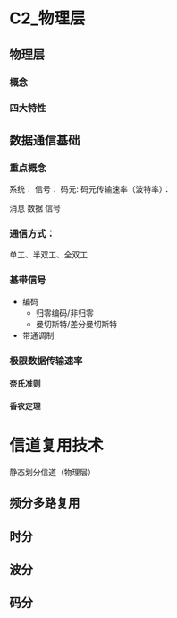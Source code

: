 # C2_物理层
## 物理层
### 概念
### 四大特性
## 数据通信基础
### 重点概念
系统：
信号：
码元:
码元传输速率（波特率）：

消息
数据
信号

### 通信方式：
单工、半双工、全双工

### 基带信号
- 编码
  - 归零编码/非归零
  - 曼切斯特/差分曼切斯特
- 带通调制 


### 极限数据传输速率
#### 奈氏准则
#### 香农定理

# 信道复用技术
静态划分信道（物理层）
## 频分多路复用
## 时分
## 波分
## 码分
